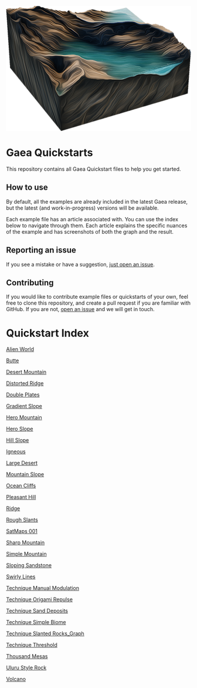 ![](icon.png)

# Gaea Quickstarts
This repository contains all Gaea Quickstart files to help you get started.


## How to use
By default, all the examples are already included in the latest Gaea release, but the latest (and work-in-progress) versions will be available.

Each example file has an article associated with. You can use the index below to navigate through them. Each article explains the specific nuances of the example and has screenshots of both the graph and the result.

## Reporting an issue
If you see a mistake or have a suggestion, [just open an issue](https://github.com/QuadSpinner/Gaea-Quickstarts/issues).


## Contributing
If you would like to contribute example files or quickstarts of your own, feel free to clone this repository, and create a pull request if you are familiar with GitHub. If you are not, [open an issue](https://github.com/QuadSpinner/Gaea-Quickstarts/issues) and we will get in touch.

# Quickstart Index

[Alien World](Docs/Alien-World.md)

[Butte](Docs/Butte.md)

[Desert Mountain](Docs/Desert-Mountain.md)

[Distorted Ridge](Docs/Distorted-Ridge.md)

[Double Plates](Docs/Double-Plates.md)

[Gradient Slope](Docs/Gradient-Slope.md)

[Hero Mountain](Docs/Hero-Mountain.md)

[Hero Slope](Docs/Hero-Slope.md)

[Hill Slope](Docs/Hill-Slope.md)

[Igneous](Docs/Igneous.md)

[Large Desert](Docs/Large-Desert.md)

[Mountain Slope](Docs/Mountain-Slope.md)

[Ocean Cliffs](Docs/Ocean-Cliffs.md)

[Pleasant Hill](Docs/Pleasant-Hill.md)

[Ridge](Docs/Ridge.md)

[Rough Slants](Docs/Rough-Slants.md)

[SatMaps 001](Docs/SatMaps-001.md)

[Sharp Mountain](Docs/Sharp-Mountain.md)

[Simple Mountain](Docs/Simple-Mountain.md)

[Sloping Sandstone](Docs/Sloping-Sandstone.md)

[Swirly Lines](Docs/Swirly-Lines.md)

[Technique Manual Modulation](Docs/Technique-Manual-Modulation.md)

[Technique Origami Repulse](Docs/Technique-Origami-Repulse.md)

[Technique Sand Deposits](Docs/Technique-Sand-Deposits.md)

[Technique Simple Biome](Docs/Technique-Simple-Biome.md)

[Technique Slanted Rocks_Graph](Docs/Technique-Slanted-Rocks_Graph.md)

[Technique Threshold](Docs/Technique-Threshold.md)

[Thousand Mesas](Docs/Thousand-Mesas.md)

[Uluru Style Rock](Docs/Uluru-Style-Rock.md)

[Volcano](Docs/Volcano.md)
